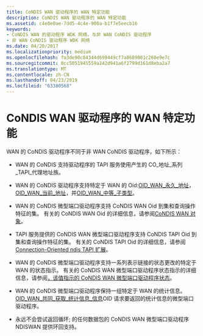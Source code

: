 ```yaml
---
title: CoNDIS WAN 驱动程序的 WAN 特定功能
description: CoNDIS WAN 驱动程序的 WAN 特定功能
ms.assetid: c4e8e0ae-7dd5-4c4e-900a-b1f7e5eecb16
keywords:
- CoNDIS WAN 的驱动程序 WDK 网络，与非 WAN CoNDIS 驱动程序
- 非 WAN CoNDIS 驱动程序 WDK 网络
ms.date: 04/20/2017
ms.localizationpriority: medium
ms.openlocfilehash: fa3de90c84344d699449cf7a8689001c260e9e7c
ms.sourcegitcommit: 0cc5051945559a242d941a6f2799d161d8eba2a7
ms.translationtype: MT
ms.contentlocale: zh-CN
ms.lasthandoff: 04/23/2019
ms.locfileid: "63380568"
---
```

# <a name="wan-specific-capabilities-of-condis-wan-drivers"></a>CoNDIS WAN 驱动程序的 WAN 特定功能





WAN 的 CoNDIS 驱动程序不同于非 WAN CoNDIS 驱动程序，如下所示：

-   WAN 的 CoNDIS 支持驱动程序的 TAPI 服务使用产生的 CO\_地址\_系列\_TAPI\_代理地址族。

-   WAN 的 CoNDIS 驱动程序支持特定于 WAN 的 Oid:[OID\_WAN\_永久\_地址](https://msdn.microsoft.com/library/windows/hardware/ff561220)， [OID\_WAN\_当前\_地址](https://msdn.microsoft.com/library/windows/hardware/ff561200)，并[OID\_WAN\_中等\_子类型](https://msdn.microsoft.com/library/windows/hardware/ff561216)。

-   WAN 的 CoNDIS 微型端口驱动程序支持 CoNDIS WAN Oid 到集和查询操作特征的集。 有关的 CoNDIS WAN Oid 的详细信息，请参阅[CoNDIS WAN 对象](https://msdn.microsoft.com/library/windows/hardware/ff545146)。

-   TAPI 服务提供的 CoNDIS WAN 微型端口驱动程序支持 CoNDIS TAPI Oid 到集和查询操作特征的集。 有关的 CoNDIS TAPI Oid 的详细信息，请参阅[Connection-Oriented ndis TAPI 扩展](https://msdn.microsoft.com/library/windows/hardware/ff570924)。

-   WAN 的 CoNDIS 微型端口驱动程序支持一系列表示链接的状态更改的特定于 WAN 的状态指示。 有关的 CoNDIS WAN 微型端口驱动程序状态指示的详细信息，请参阅[，该值指示的 CoNDIS WAN 微型端口驱动程序状态](indicating-condis-wan-miniport-driver-status.md)。

-   WAN 的 CoNDIS 微型端口驱动程序保持一组特定于 WAN 的统计信息。 [OID\_WAN\_共同\_获取\_统计信息\_信息](https://msdn.microsoft.com/library/windows/hardware/ff569820)OID 请求要返回的统计信息的微型端口驱动程序。

-   永远不会尝试返回循环; 的任何数据包的 CoNDIS WAN 微型端口驱动程序NDISWAN 提供环回支持。

 

 






